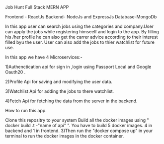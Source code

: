 
Job Hunt Full Stack  MERN APP

Frontend - ReactJs
Backend- NodeJs and ExpressJs
Database-MongoDb


In this app user can search jobs using the categories and company.User can apply the jobs while registering himseelf and login to the app. By filling his /her profile he can also get the carrer advice according to their interest filled byu the user. User can also add the jobs to thier watchlist for future use.

In this app we have 4 Microservices:-

1)Authenctication api for sign in ,login using Passport Local and Google Oauth20 .

2)Profile Api for saving and modifying the user data.

3)Watchlist Api for adding the jobs to there watchlist.

4)Fetch Api for fetching the data from the server in the backend.

How to run this app.

Clone this repositry to your system
Build all the docker images using " docker build .t -"name of api" ". You have to build 5 docker images. 4 in backend and 1 in frontend.
3)Then run the "docker compose up" in your terminal to run the docker images in the docker container.
